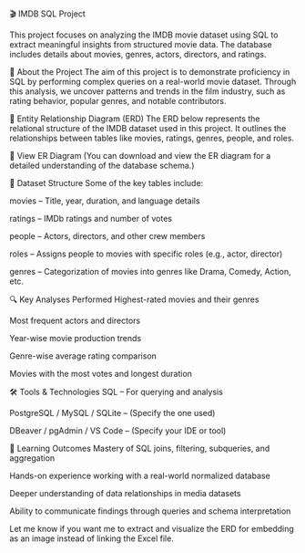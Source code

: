 🎬 IMDB SQL Project

This project focuses on analyzing the IMDB movie dataset using SQL to extract meaningful insights from structured movie data. The database includes details about movies, genres, actors, directors, and ratings.

📌 About the Project
The aim of this project is to demonstrate proficiency in SQL by performing complex queries on a real-world movie dataset. Through this analysis, we uncover patterns and trends in the film industry, such as rating behavior, popular genres, and notable contributors.

🧩 Entity Relationship Diagram (ERD)
The ERD below represents the relational structure of the IMDB dataset used in this project. It outlines the relationships between tables like movies, ratings, genres, people, and roles.

📎 View ER Diagram
(You can download and view the ER diagram for a detailed understanding of the database schema.)

📁 Dataset Structure
Some of the key tables include:

movies – Title, year, duration, and language details

ratings – IMDb ratings and number of votes

people – Actors, directors, and other crew members

roles – Assigns people to movies with specific roles (e.g., actor, director)

genres – Categorization of movies into genres like Drama, Comedy, Action, etc.

🔍 Key Analyses Performed
Highest-rated movies and their genres

Most frequent actors and directors

Year-wise movie production trends

Genre-wise average rating comparison

Movies with the most votes and longest duration

🛠️ Tools & Technologies
SQL – For querying and analysis

PostgreSQL / MySQL / SQLite – (Specify the one used)

DBeaver / pgAdmin / VS Code – (Specify your IDE or tool)

🎯 Learning Outcomes
Mastery of SQL joins, filtering, subqueries, and aggregation

Hands-on experience working with a real-world normalized database

Deeper understanding of data relationships in media datasets

Ability to communicate findings through queries and schema interpretation

Let me know if you want me to extract and visualize the ERD for embedding as an image instead of linking the Excel file.
